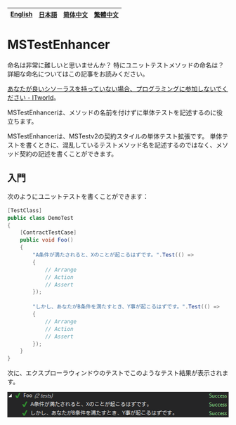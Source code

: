 [English][en]|[日本語][jp]|[简体中文][zh-chs]|[繁體中文][zh-cht]
-|-|-|-

[en]: /README.md
[jp]: /docs/jp/README.jp.md
[zh-chs]: /docs/zh-chs/README.zh-chs.md
[zh-cht]: /docs/zh-cht/README.zh-cht.md

# MSTestEnhancer

命名は非常に難しいと思いませんか？ 特にユニットテストメソッドの命名は？ 詳細な命名についてはこの記事をお読みください。

[あなたが良いシソーラスを持っていない場合、プログラミングに参加しないでください - ITworld](https://www.itworld.com/article/2833265/cloud-computing/don-t-go-into-programming-if-you-don-t-have-a-good-thesaurus.html)。

MSTestEnhancerは、メソッドの名前を付けずに単体テストを記述するのに役立ちます。

MSTestEnhancerは、MSTestv2の契約スタイルの単体テスト拡張です。 単体テストを書くときに、混乱しているテストメソッド名を記述するのではなく、メソッド契約の記述を書くことができます。

## 入門

次のようにユニットテストを書くことができます：

```csharp
[TestClass]
public class DemoTest
{
    [ContractTestCase]
    public void Foo()
    {
        "A条件が満たされると、Xのことが起こるはずです。".Test(() =>
        {
            // Arrange
            // Action
            // Assert
        });

        "しかし、あなたがB条件を満たすとき、Y事が起こるはずです。".Test(() =>
        {
            // Arrange
            // Action
            // Assert
        });
    }
}
```

次に、エクスプローラウィンドウのテストでこのようなテスト結果が表示されます。

![ユニットテスト結果](/docs/images/unit-test-result-of-demo.jp.png)
